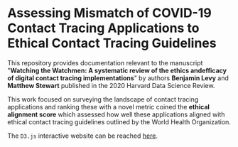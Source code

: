 # Assessing Mismatch of COVID-19 Contact Tracing Applications to Ethical Contact Tracing Guidelines

This repository provides documentation relevant to the manuscript "**Watching the Watchmen: A systematic review of the ethics andefficacy of digital contact tracing implementations**" by authors **Benjamin Levy** and **Matthew Stewart** published in the 2020 Harvard Data Science Review. 

This work focused on surveying the landscape of contact tracing applications and ranking these with a novel metric coined the **ethical alignment score** which assessed how well these applications aligned with ethical contact tracing guidelines outlined by the World Health Organization.

The `D3.js` interactive website can be reached [here](https://benlevyx.github.io/covid-tracking/).

